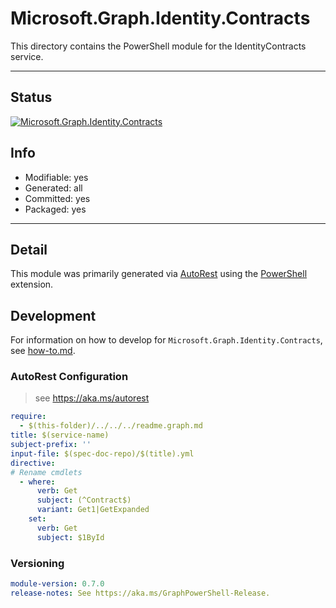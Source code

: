 <!-- region Generated -->
# Microsoft.Graph.Identity.Contracts
This directory contains the PowerShell module for the IdentityContracts service.

---
## Status
[![Microsoft.Graph.Identity.Contracts](https://img.shields.io/powershellgallery/v/Microsoft.Graph.Identity.Contracts.svg?style=flat-square&label=Microsoft.Graph.Identity.Contracts "Microsoft.Graph.Identity.Contracts")](https://www.powershellgallery.com/packages/Microsoft.Graph.Identity.Contracts/)

## Info
- Modifiable: yes
- Generated: all
- Committed: yes
- Packaged: yes

---
## Detail
This module was primarily generated via [AutoRest](https://github.com/Azure/autorest) using the [PowerShell](https://github.com/Azure/autorest.powershell) extension.

## Development
For information on how to develop for `Microsoft.Graph.Identity.Contracts`, see [how-to.md](how-to.md).
<!-- endregion -->

### AutoRest Configuration

> see https://aka.ms/autorest

``` yaml
require:
  - $(this-folder)/../../../readme.graph.md
title: $(service-name)
subject-prefix: ''
input-file: $(spec-doc-repo)/$(title).yml
directive:
# Rename cmdlets
  - where:
      verb: Get
      subject: (^Contract$)
      variant: Get1|GetExpanded
    set:
      verb: Get
      subject: $1ById
```
### Versioning

``` yaml
module-version: 0.7.0
release-notes: See https://aka.ms/GraphPowerShell-Release.
```
